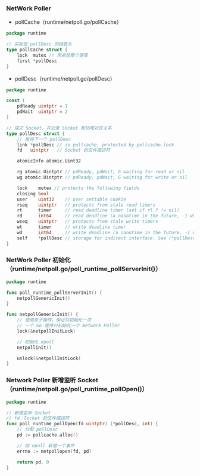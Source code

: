 ### NetWork Poller

* pollCache（runtime/netpoll.go/pollCache）

```go
package runtime

// 实际是 pollDesc 的链表头
type pollCache struct {
	lock  mutex // 用来锁整个链表
	first *pollDesc
}
```

* pollDesc（runtime/netpoll.go/pollDesc）

```go
package runtime

const (
	pdReady uintptr = 1
	pdWait  uintptr = 2
)

// 描述 Socket，并记录 Socket 和协程对应关系
type pollDesc struct {
	// 指向下一个 pollDesc
	link *pollDesc // in pollcache, protected by pollcache.lock
	fd   uintptr   // Socket 的文件描述符

	atomicInfo atomic.Uint32

	rg atomic.Uintptr // pdReady, pdWait, G waiting for read or nil
	wg atomic.Uintptr // pdReady, pdWait, G waiting for write or nil

	lock    mutex // protects the following fields
	closing bool
	user    uint32    // user settable cookie
	rseq    uintptr   // protects from stale read timers
	rt      timer     // read deadline timer (set if rt.f != nil)
	rd      int64     // read deadline (a nanotime in the future, -1 when expired)
	wseq    uintptr   // protects from stale write timers
	wt      timer     // write deadline timer
	wd      int64     // write deadline (a nanotime in the future, -1 when expired)
	self    *pollDesc // storage for indirect interface. See (*pollDesc).makeArg.
}
```


### NetWork Poller 初始化（runtime/netpoll.go/poll_runtime_pollServerInit()）

```go
package runtime

func poll_runtime_pollServerInit() {
	netpollGenericInit()
}

func netpollGenericInit() {
	// 使用原子操作，保证只初始化一次
	// 一个 Go 程序只初始化一个 Network Poller
	lock(&netpollInitLock)

	// 初始化 epoll
	netpollinit()

	unlock(&netpollInitLock)
}
```


### Network Poller 新增监听 Socket（runtime/netpoll.go/poll_runtime_pollOpen()）

```go
package runtime

// 新增监听 Socket
// fd：Socket 的文件描述符
func poll_runtime_pollOpen(fd uintptr) (*pollDesc, int) {
	// 分配 pollDesc
	pd := pollcache.alloc()

	// 向 epoll 新增一个事件
	errno := netpollopen(fd, pd)

	return pd, 0
}
```
